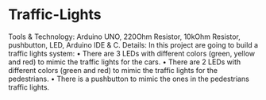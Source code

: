 # Traffic-Lights

Tools & Technology: Arduino UNO, 220Ohm Resistor, 10kOhm Resistor, pushbutton, LED, Arduino IDE & C.
Details: In this project are going to build a traffic lights system:
•	There are 3 LEDs with different colors (green, yellow and red) to mimic the traffic lights for the cars.
•	There are 2 LEDs with different colors (green and red) to mimic the traffic lights for the pedestrians.
•	There is a pushbutton to mimic the ones in the pedestrians traffic lights.
